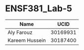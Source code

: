 # ENSF381_Lab-5
| Name           | UCID     |
|----------------|----------|
| Aly Farouz     | 30169931 | 
| Kareem Hussein | 30187400 | 
